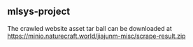 ## mlsys-project

The crawled website asset tar ball can be downloaded at https://minio.naturecraft.world/jiajunm-misc/scrape-result.zip

